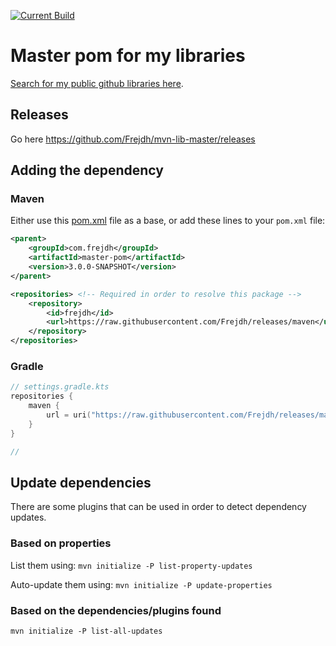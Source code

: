 [![Current Build](https://github.com/Frejdh/mvn-lib-master/actions/workflows/current-build.yml/badge.svg?branch=master)](https://github.com/Frejdh/mvn-lib-master/actions/workflows/current-build.yml)

# Master pom for my libraries
[Search for my public github libraries here](https://github.com/search?q=Frejdh%2Fmvn-lib-).

## Releases
Go here https://github.com/Frejdh/mvn-lib-master/releases

## Adding the dependency

### Maven
Either use this [pom.xml](https://github.com/Frejdh/mvn-lib-master/blob/master/inherited-pom-example.xml) file as a base, 
or add these lines to your `pom.xml` file:
```xml
<parent>
    <groupId>com.frejdh</groupId>
    <artifactId>master-pom</artifactId>
    <version>3.0.0-SNAPSHOT</version>
</parent>

<repositories> <!-- Required in order to resolve this package -->
    <repository>
        <id>frejdh</id>
        <url>https://raw.githubusercontent.com/Frejdh/releases/maven</url>
    </repository>
</repositories>
```

### Gradle
```kotlin
// settings.gradle.kts
repositories {
    maven {
        url = uri("https://raw.githubusercontent.com/Frejdh/releases/maven")
    }
}

// 
```


## Update dependencies
There are some plugins that can be used in order to detect dependency updates.

### Based on properties
List them using:
`mvn initialize -P list-property-updates`

Auto-update them using:
`mvn initialize -P update-properties`

### Based on the dependencies/plugins found
`mvn initialize -P list-all-updates`
